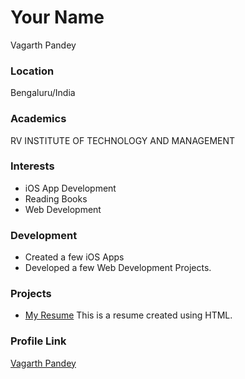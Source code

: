 # Your Name
Vagarth Pandey

### Location

Bengaluru/India

### Academics

RV INSTITUTE OF TECHNOLOGY AND MANAGEMENT

### Interests

- iOS App Development
- Reading Books
- Web Development

### Development

- Created a few iOS Apps
- Developed a few Web Development Projects.

### Projects

- [My Resume](https://github.com/vagxrth/resume) This is a resume created using HTML.

### Profile Link

[Vagarth Pandey](https://github.com/vagxrth)
